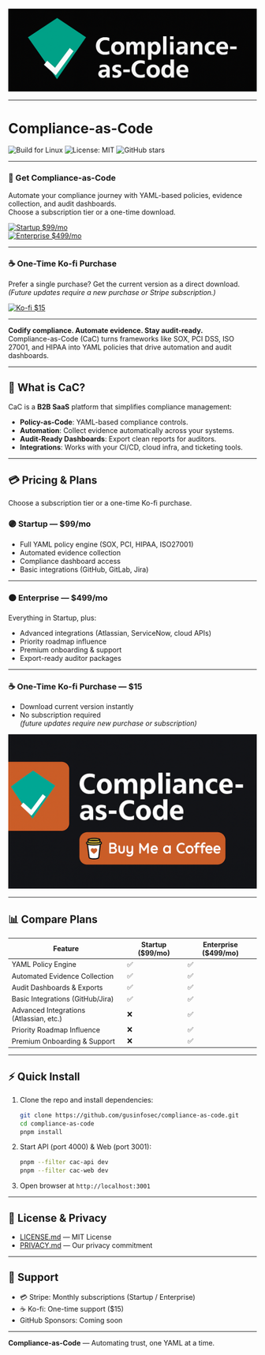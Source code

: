 ![CaC Logo](assets/cac-github.png)

---

# Compliance-as-Code

![Build for Linux](https://img.shields.io/badge/build-Linux-green)
![License: MIT](https://img.shields.io/badge/License-MIT-yellow.svg)
![GitHub stars](https://img.shields.io/github/stars/gusinfosec/compliance-as-code?style=social)

---

### 🚀 Get Compliance-as-Code

Automate your compliance journey with YAML-based policies, evidence collection, and audit dashboards.  
Choose a subscription tier or a one-time download.

[![Startup $99/mo](https://img.shields.io/badge/Startup-%2499%2Fmo-blue)](https://buy.stripe.com/3cIfZh8Yo9SL4bD12ffbq03)  
[![Enterprise $499/mo](https://img.shields.io/badge/Enterprise-%24499%2Fmo-blueviolet)](https://buy.stripe.com/fZu3cv8Yo7KD4bD12ffbq04)

---

### ☕ One-Time Ko-fi Purchase

Prefer a single purchase? Get the current version as a direct download.  
*(Future updates require a new purchase or Stripe subscription.)*

[![Ko-fi $15](https://img.shields.io/badge/Ko--fi-%2415-orange)](https://ko-fi.com/s/76ff7669fc)

---

**Codify compliance. Automate evidence. Stay audit‑ready.**  
Compliance-as-Code (CaC) turns frameworks like SOX, PCI DSS, ISO 27001, and HIPAA into YAML policies that drive automation and audit dashboards.

---

## 🚀 What is CaC?

CaC is a **B2B SaaS** platform that simplifies compliance management:

- **Policy-as-Code**: YAML-based compliance controls.  
- **Automation**: Collect evidence automatically across your systems.  
- **Audit-Ready Dashboards**: Export clean reports for auditors.  
- **Integrations**: Works with your CI/CD, cloud infra, and ticketing tools.

---

## 💳 Pricing & Plans

Choose a subscription tier or a one-time Ko-fi purchase.

### 🟣 Startup — **$99/mo**
- Full YAML policy engine (SOX, PCI, HIPAA, ISO27001)
- Automated evidence collection
- Compliance dashboard access
- Basic integrations (GitHub, GitLab, Jira)

---

### 🟠 Enterprise — **$499/mo**
Everything in Startup, plus:
- Advanced integrations (Atlassian, ServiceNow, cloud APIs)
- Priority roadmap influence
- Premium onboarding & support
- Export-ready auditor packages

---

### ☕ One-Time Ko-fi Purchase — **$15**
- Download current version instantly
- No subscription required  
*(future updates require new purchase or subscription)*

[![Support me on Ko-fi](assets/cac-ko-fi.png)](https://ko-fi.com/yourlink)

---

## 📊 Compare Plans

| Feature                              | Startup ($99/mo) | Enterprise ($499/mo) |
|--------------------------------------|------------------|-----------------------|
| YAML Policy Engine                   | ✅               | ✅                    |
| Automated Evidence Collection        | ✅               | ✅                    |
| Audit Dashboards & Exports           | ✅               | ✅                    |
| Basic Integrations (GitHub/Jira)     | ✅               | ✅                    |
| Advanced Integrations (Atlassian, etc.) | ❌            | ✅                    |
| Priority Roadmap Influence           | ❌               | ✅                    |
| Premium Onboarding & Support         | ❌               | ✅                    |

---

## ⚡ Quick Install

1. Clone the repo and install dependencies:

   ```bash
   git clone https://github.com/gusinfosec/compliance-as-code.git
   cd compliance-as-code
   pnpm install
   ```

2. Start API (port 4000) & Web (port 3001):

   ```bash
   pnpm --filter cac-api dev
   pnpm --filter cac-web dev
   ```

3. Open browser at `http://localhost:3001`

---

## 📄 License & Privacy

- [LICENSE.md](LICENSE.md) — MIT License  
- [PRIVACY.md](PRIVACY.md) — Our privacy commitment  

---

## 🤝 Support

- 💳 Stripe: Monthly subscriptions (Startup / Enterprise)  
- ☕ Ko-fi: One-time support ($15)  
- GitHub Sponsors: Coming soon  

---

**Compliance-as-Code** — Automating trust, one YAML at a time.
